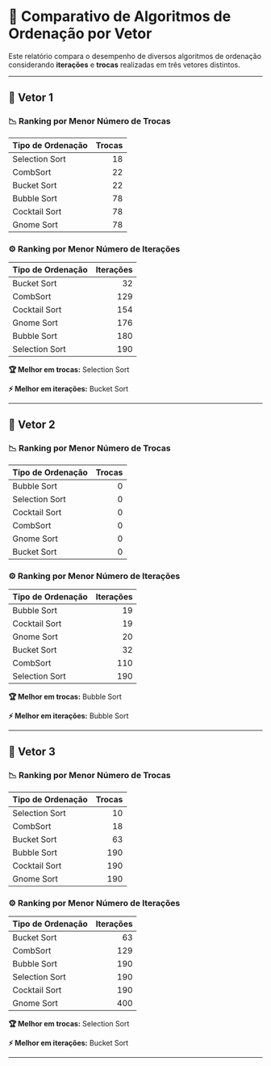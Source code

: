 # 📘 Comparativo de Algoritmos de Ordenação por Vetor

Este relatório compara o desempenho de diversos algoritmos de ordenação considerando **iterações** e **trocas** realizadas em três vetores distintos.

---

## 🔢 Vetor 1

### 📉 Ranking por Menor Número de Trocas

| Tipo de Ordenação   |   Trocas |
|:--------------------|---------:|
| Selection Sort      |       18 |
| CombSort            |       22 |
| Bucket Sort         |       22 |
| Bubble Sort         |       78 |
| Cocktail Sort       |       78 |
| Gnome Sort          |       78 |

### ⚙️ Ranking por Menor Número de Iterações

| Tipo de Ordenação   |   Iterações |
|:--------------------|------------:|
| Bucket Sort         |          32 |
| CombSort            |         129 |
| Cocktail Sort       |         154 |
| Gnome Sort          |         176 |
| Bubble Sort         |         180 |
| Selection Sort      |         190 |

**🏆 Melhor em trocas:** Selection Sort

**⚡ Melhor em iterações:** Bucket Sort

---

## 🔢 Vetor 2

### 📉 Ranking por Menor Número de Trocas

| Tipo de Ordenação   |   Trocas |
|:--------------------|---------:|
| Bubble Sort         |        0 |
| Selection Sort      |        0 |
| Cocktail Sort       |        0 |
| CombSort            |        0 |
| Gnome Sort          |        0 |
| Bucket Sort         |        0 |

### ⚙️ Ranking por Menor Número de Iterações

| Tipo de Ordenação   |   Iterações |
|:--------------------|------------:|
| Bubble Sort         |          19 |
| Cocktail Sort       |          19 |
| Gnome Sort          |          20 |
| Bucket Sort         |          32 |
| CombSort            |         110 |
| Selection Sort      |         190 |

**🏆 Melhor em trocas:** Bubble Sort

**⚡ Melhor em iterações:** Bubble Sort

---

## 🔢 Vetor 3

### 📉 Ranking por Menor Número de Trocas

| Tipo de Ordenação   |   Trocas |
|:--------------------|---------:|
| Selection Sort      |       10 |
| CombSort            |       18 |
| Bucket Sort         |       63 |
| Bubble Sort         |      190 |
| Cocktail Sort       |      190 |
| Gnome Sort          |      190 |

### ⚙️ Ranking por Menor Número de Iterações

| Tipo de Ordenação   |   Iterações |
|:--------------------|------------:|
| Bucket Sort         |          63 |
| CombSort            |         129 |
| Bubble Sort         |         190 |
| Selection Sort      |         190 |
| Cocktail Sort       |         190 |
| Gnome Sort          |         400 |

**🏆 Melhor em trocas:** Selection Sort

**⚡ Melhor em iterações:** Bucket Sort

---

